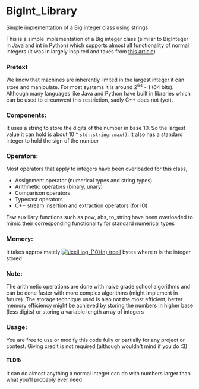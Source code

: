 # BigInt_Library
Simple implementation of a Big integer class using strings

This is a simple implementation of a Big integer class
(similar to BigInteger in Java and int in Python)
which supports almost all functionality of normal integers
(it was in largely inspired and takes from [this article](http://lightoj.com/article_show.php?article=1004))

### Pretext
We know that machines are inherently limited in the largest integer it can store and manipulate. For most systems it is around 
2<sup>64</sup> - 1 (64 bits). Although many languages like Java and Python have built in libraries which can be used to circumvent this
restriction, sadly C++ does not (yet). 

### Components:
It uses a string to store the digits of the number in base 10.
So the largest value it can hold is about 10 ^ `std::string::max()`.
It also has a standard integer to hold the sign of the number

### Operators:
Most operators that apply to integers have been overloaded for this class,
 * Assignment operator (numerical types and string types)
 * Arithmetic operators (binary, unary)
 * Comparison operators
 * Typecast operators
 * C++ stream insertion and extraction operators (for IO)

Few auxillary functions such as pow, abs, to_string have been overloaded
to mimic their corresponding functionality for standard numerical types

### Memory:
It takes approximately 
<a href="https://www.codecogs.com/eqnedit.php?latex=\inline&space;\lceil&space;log_{10}(n)&space;\rceil" target="_blank"><img src="https://latex.codecogs.com/gif.latex?\inline&space;\lceil&space;log_{10}(n)&space;\rceil" title="\lceil log_{10}(n) \rceil" /></a> 
 bytes where n is the integer stored

### Note:
The arithmetic operations are done with naive grade school algorithms
and can be done faster with more complex algorithms (might implement in future).
The storage technique used is also not the most efficient,
better memory efficiency might be achieved by storing the numbers in higher base (less digits)
or storing a variable length array of integers

### Usage:
You are free to use or modify this code fully or partially for any project or contest.
Giving credit is not required (although wouldn't mind if you do :3)

#### TLDR: 
It can do almost anything a normal integer can do
with numbers larger than what you'll probably ever need
